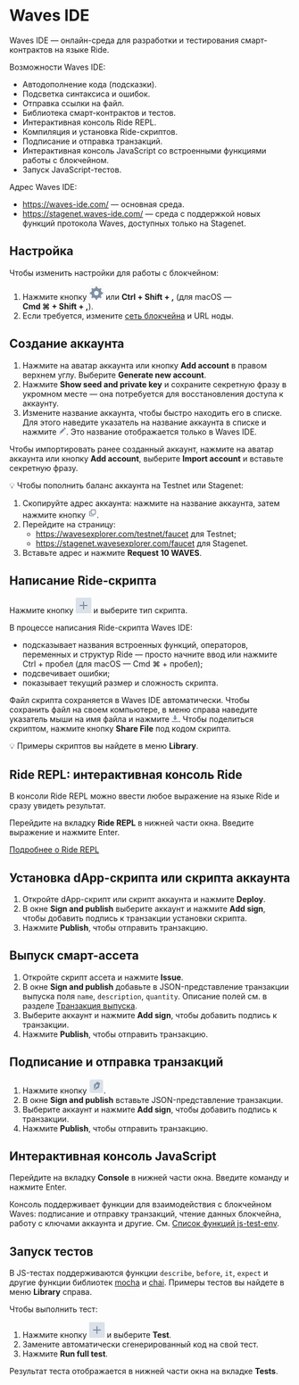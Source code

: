 # Waves IDE

Waves IDE — онлайн-среда для разработки и тестирования смарт-контрактов на языке Ride.

Возможности Waves IDE:

* Автодополнение кода (подсказки).
* Подсветка синтаксиса и ошибок.
* Отправка ссылки на файл.
* Библиотека смарт-контрактов и тестов.
* Интерактивная консоль Ride REPL.
* Компиляция и установка Ride-скриптов.
* Подписание и отправка транзакций.
* Интерактивная консоль JavaScript со встроенными функциями работы с блокчейном.
* Запуск JavaScript-тестов.

Адрес Waves IDE:
* <https://waves-ide.com/> — основная среда.
* <https://stagenet.waves-ide.com/> — среда с поддержкой новых функций протокола Waves, доступных только на Stagenet.

## Настройка

Чтобы изменить настройки для работы с блокчейном:

1. Нажмите кнопку ![](./_assets/ide-settings.png) или **Ctrl&nbsp;+&nbsp;Shift&nbsp;+&nbsp;,** (для macOS — **Cmd&nbsp;⌘&nbsp;+&nbsp;Shift&nbsp;+&nbsp;,**).
2. Если требуется, измените [сеть блокчейна](/ru/blockchain/blockchain-network/#байт-сети) и URL ноды.

## Создание аккаунта

1. Нажмите на аватар аккаунта или кнопку **Add account** в правом верхнем углу. Выберите **Generate new account**.
2. Нажмите **Show seed and private key** и сохраните секретную фразу в укромном месте — она потребуется для восстановления доступа к аккаунту.
3. Измените название аккаунта, чтобы быстро находить его в списке. Для этого наведите указатель на название аккаунта в списке и нажмите ![](./_assets/edit.png). Это название отображается только в Waves IDE.

Чтобы импортировать ранее созданный аккаунт, нажмите на аватар аккаунта или кнопку **Add account**, выберите **Import account** и вставьте секретную фразу.

:bulb: Чтобы пополнить баланс аккаунта на Testnet или Stagenet:

1. Скопируйте адрес аккаунта: нажмите на название аккаунта, затем нажмите кнопку ![](./_assets/copy-button.png).
2. Перейдите на страницу:
   * <https://wavesexplorer.com/testnet/faucet> для Testnet;
   * <https://stagenet.wavesexplorer.com/faucet> для Stagenet.
3. Вставьте адрес и нажмите **Request 10 WAVES**.

## Написание Ride-скрипта

Нажмите кнопку ![](./_assets/add-script-button.png) и выберите тип скрипта.

В процессе написания Ride-скрипта Waves IDE:
* подсказывает названия встроенных функций, операторов, переменных и структур Ride — просто начните ввод или нажмите Ctrl&nbsp;+&nbsp;пробел (для macOS — Cmd&nbsp;⌘&nbsp;+&nbsp;пробел);
* подсвечивает ошибки;
* показывает текущий размер и сложность скрипта.

Файл скрипта сохраняется в Waves IDE автоматически. Чтобы сохранить файл на своем компьютере, в меню справа наведите указатель мыши на имя файла и нажмите ![](./_assets/download.png). Чтобы поделиться скриптом, нажмите кнопку **Share File** под кодом скрипта.

:bulb: Примеры скриптов вы найдете в меню **Library**.

## Ride REPL: интерактивная консоль Ride

В консоли Ride REPL можно ввести любое выражение на языке Ride и сразу увидеть результат.

Перейдите на вкладку **Ride REPL** в нижней части окна. Введите выражение и нажмите Enter.

[Подробнее о Ride REPL](/ru/building-apps/smart-contracts/tools/repl)

## Установка dApp-скрипта или скрипта аккаунта

1. Откройте dApp-скрипт или скрипт аккаунта и нажмите **Deploy**.
2. В окне **Sign and publish** выберите аккаунт и нажмите **Add sign**, чтобы добавить подпись к транзакции установки скрипта.
3. Нажмите **Publish**, чтобы отправить транзакцию.

## Выпуск смарт-ассета

1. Откройте скрипт ассета и нажмите **Issue**.
2. В окне **Sign and publish** добавьте в JSON-представление транзакции выпуска поля `name`, `description`, `quantity`. Описание полей см. в разделе [Транзакция выпуска](/ru/blockchain/transaction-type/issue-transaction).
3. Выберите аккаунт и нажмите **Add sign**, чтобы добавить подпись к транзакции.
4. Нажмите **Publish**, чтобы отправить транзакцию.

## Подписание и отправка транзакций

1. Нажмите кнопку ![](./_assets/sign.png).
2. В окне **Sign and publish** вставьте JSON-представление транзакции. <!-- Описание полей для каждого типа транзакции приведено в разделе [Транзакция](/ru/blockchain/transaction/). -->
3. Выберите аккаунт и нажмите **Add sign**, чтобы добавить подпись к транзакции.
4. Нажмите **Publish**, чтобы отправить транзакцию.

## Интерактивная консоль JavaScript

Перейдите на вкладку **Console** в нижней части окна. Введите команду и нажмите Enter.

Консоль поддерживает функции для взаимодействия с блокчейном Waves: подписание и отправку транзакций, чтение данных блокчейна, работу с ключами аккаунта и другие. См. [Список функций js-test-env](https://wavesplatform.github.io/js-test-env/globals.html).

## Запуск тестов

В JS-тестах поддерживаются функции `describe`, `before`, `it`, `expect` и другие функции библиотек [mocha](https://mochajs.org/) и [chai](https://www.chaijs.com/). Примеры тестов вы найдете в меню **Library** справа.

Чтобы выполнить тест:

1. Нажмите кнопку ![](./_assets/add-script-button.png) и выберите **Test**.
2. Замените автоматически сгенерированный код на свой тест.
3. Нажмите **Run full test**.

Результат теста отображается в нижней части окна на вкладке **Tests**.
